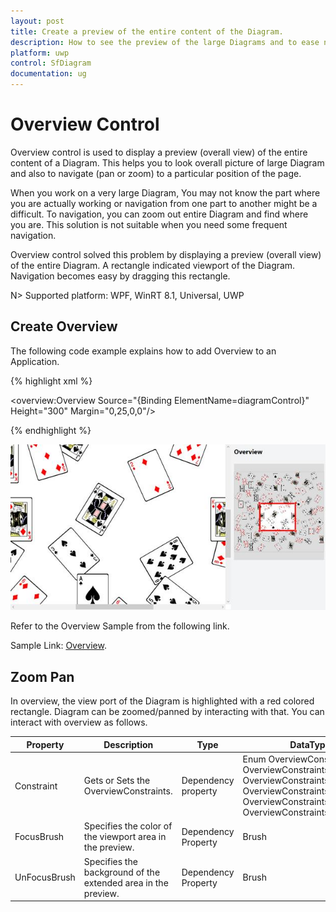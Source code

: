 ```yaml
---
layout: post
title: Create a preview of the entire content of the Diagram.
description: How to see the preview of the large Diagrams and to ease navigations within that Diagram?
platform: uwp
control: SfDiagram
documentation: ug
---
```


# Overview Control

Overview control is used to display a preview (overall view) of the entire content of a Diagram. This helps you to look overall picture of large Diagram and also to navigate (pan or zoom) to a particular position of the page.

When you work on a very large Diagram, You may not know the part where you are actually working or navigation from one part to another might be a difficult. To navigation, you can zoom out entire Diagram and find where you are. This solution is not suitable when you need some frequent navigation.

Overview control solved this problem by displaying a preview (overall view) of the entire Diagram. A rectangle indicated viewport of the Diagram. Navigation becomes easy by dragging this rectangle.

N> Supported platform: WPF, WinRT 8.1, Universal, UWP


## Create Overview

The following code example explains how to add Overview to an Application.

{% highlight xml %}

<!--Initializes the overview control-->
<overview:Overview Source="{Binding ElementName=diagramControl}" Height="300" Margin="0,25,0,0"/>
	
{% endhighlight %}	

![](Overview-Control_images/Overview-Control_img1.jpeg)

Refer to the Overview Sample from the following link.

Sample Link: [Overview](http://www.syncfusion.com/downloads/support/directtrac/215887/ze/Overview_Sample-1338316743).

## Zoom Pan
In overview, the view port of the Diagram is highlighted with a red colored rectangle. Diagram can be zoomed/panned by interacting with that. You can interact with overview as follows.

| Property | Description | Type | DataType |
|---|---|---|---|
| Constraint | Gets or Sets the OverviewConstraints. | Dependency property | Enum OverviewConstraints  OverviewConstraints.None OverviewConstraints.Pan OverviewConstraints.TapFocus OverviewConstraints.DrawFocus OverviewConstraints.Zoom |
| FocusBrush | Specifies the color of the viewport area in the preview. | Dependency Property | Brush |
| UnFocusBrush | Specifies the background of the extended area in the preview. | Dependency Property | Brush |

